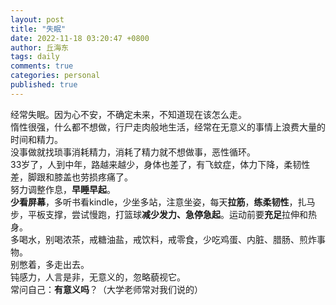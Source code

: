 ```yaml
---
layout: post
title: "失眠"
date: 2022-11-18 03:20:47 +0800
author: 丘海东 
tags: daily
comments: true
categories: personal
published: true
---
```

经常失眠。因为心不安，不确定未来，不知道现在该怎么走。  
惰性很强，什么都不想做，行尸走肉般地生活，经常在无意义的事情上浪费大量的时间和精力。  
没事做就找琐事消耗精力，消耗了精力就不想做事，恶性循环。  
33岁了，人到中年，路越来越少，身体也差了，有飞蚊症，体力下降，柔韧性差，脚跟和膝盖也劳损疼痛了。  
努力调整作息，**早睡早起**。  
**少看屏幕**，多听书看kindle，少坐多站，注意坐姿，每天**拉筋**，**练柔韧性**，扎马步，平板支撑，尝试慢跑，打篮球**减少发力、急停急起**。运动前要**充足**拉伸和热身。  
多喝水，别喝浓茶，戒糖油盐，戒饮料，戒零食，少吃鸡蛋、内脏、腊肠、煎炸事物。  
别憋着，多走出去。  
钝感力，人言是非，无意义的，忽略藐视它。  
常问自己：**有意义吗**？（大学老师常对我们说的）  
